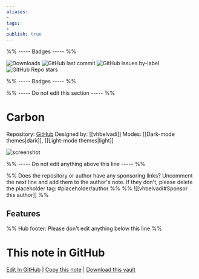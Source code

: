 ```yaml
---
aliases:
- 
tags: 
- 
publish: true
---
```


%% ----- Badges ----- %%

![Downloads](https://img.shields.io/badge/downloads-1586-573E7A?style=for-the-badge&logo=)
![GitHub last commit](https://img.shields.io/github/last-commit/vhbelvadi/obsidian-carbon?color=573E7A&label=last%20update&logo=github&style=for-the-badge)
![GitHub issues by-label](https://img.shields.io/github/issues/vhbelvadi/obsidian-carbon/help%20wanted?color=573E7A&logo=github&style=for-the-badge) 
![GitHub Repo stars](https://img.shields.io/github/stars/vhbelvadi/obsidian-carbon?color=573E7A&logo=github&style=for-the-badge)

%% ----- Badges ----- %%

%% ----- Do not edit this section ----- %%

# Carbon

Repository: [GitHub](https://github.com/vhbelvadi/obsidian-carbon)
Designed by: [[vhbelvadi]]
Modes: [[Dark-mode themes|dark]], [[Light-mode themes|light]]



![screenshot](https://github.com/vhbelvadi/obsidian-carbon/raw/HEAD/obsidian-screenshot-small.png)

%% ----- Do not edit anything above this line ----- %% 

%% Does the repository or author have any sponsoring links? Uncomment the next line and add them to the author's note. If they don't, please delete the placeholder tag: #placeholder/author %%
%% ![[vhbelvadi#Sponsor this author]] %%


## Features



%% Hub footer: Please don't edit anything below this line %%

# This note in GitHub

<span class="git-footer">[Edit In GitHub](https://github.dev/obsidian-community/obsidian-hub/blob/main/02%20-%20Community%20Expansions/02.05%20All%20Community%20Expansions/Themes/Carbon.md "git-hub-edit-note") | [Copy this note](https://raw.githubusercontent.com/obsidian-community/obsidian-hub/main/02%20-%20Community%20Expansions/02.05%20All%20Community%20Expansions/Themes/Carbon.md "git-hub-copy-note") | [Download this vault](https://github.com/obsidian-community/obsidian-hub/archive/refs/heads/main.zip "git-hub-download-vault") </span>
